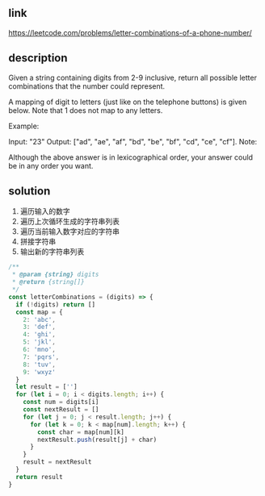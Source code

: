 ## link

https://leetcode.com/problems/letter-combinations-of-a-phone-number/

## description

Given a string containing digits from 2-9 inclusive, return all possible letter combinations that the number could represent.

A mapping of digit to letters (just like on the telephone buttons) is given below. Note that 1 does not map to any letters.

Example:

Input: "23"
Output: ["ad", "ae", "af", "bd", "be", "bf", "cd", "ce", "cf"].
Note:

Although the above answer is in lexicographical order, your answer could be in any order you want.

## solution

1. 遍历输入的数字
2. 遍历上次循环生成的字符串列表
3. 遍历当前输入数字对应的字符串
4. 拼接字符串
5. 输出新的字符串列表

```javascript
/**
 * @param {string} digits
 * @return {string[]}
 */
const letterCombinations = (digits) => {
  if (!digits) return []
  const map = {
    2: 'abc',
    3: 'def',
    4: 'ghi',
    5: 'jkl',
    6: 'mno',
    7: 'pqrs',
    8: 'tuv',
    9: 'wxyz'
  }
  let result = ['']
  for (let i = 0; i < digits.length; i++) {
    const num = digits[i]
    const nextResult = []
    for (let j = 0; j < result.length; j++) {
      for (let k = 0; k < map[num].length; k++) {
        const char = map[num][k]
        nextResult.push(result[j] + char)
      }
    }
    result = nextResult
  }
  return result
}
```

